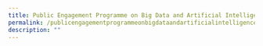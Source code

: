 ```yaml
---
title: Public Engagement Programme on Big Data and Artificial Intelligence
permalink: /publicengagementprogrammeonbigdataandartificialintelligence/
description: ""
---
```

